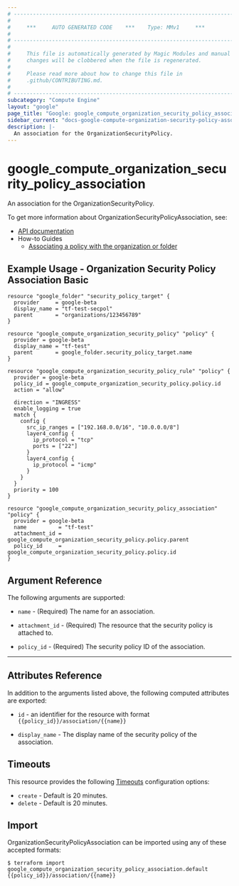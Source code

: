 ```yaml
---
# ----------------------------------------------------------------------------
#
#     ***     AUTO GENERATED CODE    ***    Type: MMv1     ***
#
# ----------------------------------------------------------------------------
#
#     This file is automatically generated by Magic Modules and manual
#     changes will be clobbered when the file is regenerated.
#
#     Please read more about how to change this file in
#     .github/CONTRIBUTING.md.
#
# ----------------------------------------------------------------------------
subcategory: "Compute Engine"
layout: "google"
page_title: "Google: google_compute_organization_security_policy_association"
sidebar_current: "docs-google-compute-organization-security-policy-association"
description: |-
  An association for the OrganizationSecurityPolicy.
---
```


# google\_compute\_organization\_security\_policy\_association

An association for the OrganizationSecurityPolicy.

To get more information about OrganizationSecurityPolicyAssociation, see:

* [API documentation](https://cloud.google.com/compute/docs/reference/rest/beta/organizationSecurityPolicies/addAssociation)
* How-to Guides
    * [Associating a policy with the organization or folder](https://cloud.google.com/vpc/docs/using-firewall-policies#associate)

## Example Usage - Organization Security Policy Association Basic


```hcl
resource "google_folder" "security_policy_target" {
  provider     = google-beta
  display_name = "tf-test-secpol"
  parent       = "organizations/123456789"
}

resource "google_compute_organization_security_policy" "policy" {
  provider = google-beta
  display_name = "tf-test"
  parent       = google_folder.security_policy_target.name
}

resource "google_compute_organization_security_policy_rule" "policy" {
  provider = google-beta
  policy_id = google_compute_organization_security_policy.policy.id
  action = "allow"

  direction = "INGRESS"
  enable_logging = true
  match {
    config {
      src_ip_ranges = ["192.168.0.0/16", "10.0.0.0/8"]
      layer4_config {
        ip_protocol = "tcp"
        ports = ["22"]
      }
      layer4_config {
        ip_protocol = "icmp"
      }
    }
  }
  priority = 100
}

resource "google_compute_organization_security_policy_association" "policy" {
  provider = google-beta
  name          = "tf-test"
  attachment_id = google_compute_organization_security_policy.policy.parent
  policy_id     = google_compute_organization_security_policy.policy.id
}
```

## Argument Reference

The following arguments are supported:


* `name` -
  (Required)
  The name for an association.

* `attachment_id` -
  (Required)
  The resource that the security policy is attached to.

* `policy_id` -
  (Required)
  The security policy ID of the association.


- - -



## Attributes Reference

In addition to the arguments listed above, the following computed attributes are exported:

* `id` - an identifier for the resource with format `{{policy_id}}/association/{{name}}`

* `display_name` -
  The display name of the security policy of the association.


## Timeouts

This resource provides the following
[Timeouts](/docs/configuration/resources.html#timeouts) configuration options:

- `create` - Default is 20 minutes.
- `delete` - Default is 20 minutes.

## Import


OrganizationSecurityPolicyAssociation can be imported using any of these accepted formats:

```
$ terraform import google_compute_organization_security_policy_association.default {{policy_id}}/association/{{name}}
```
